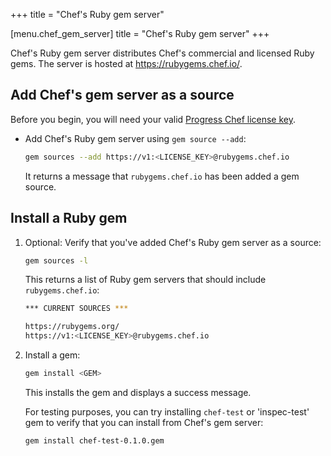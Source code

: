 +++
title = "Chef's Ruby gem server"

[menu.chef_gem_server]
title = "Chef's Ruby gem server"
+++

Chef's Ruby gem server distributes Chef's commercial and licensed Ruby gems. The server is hosted at <https://rubygems.chef.io/>.

## Add Chef's gem server as a source

Before you begin, you will need your valid [Progress Chef license key](https://docs.chef.io/licensing/license_key/).

- Add Chef's Ruby gem server using `gem source --add`:

  ```sh
  gem sources --add https://v1:<LICENSE_KEY>@rubygems.chef.io
  ```

  It returns a message that `rubygems.chef.io` has been added a gem source.

## Install a Ruby gem

1. Optional: Verify that you've added Chef's Ruby gem server as a source:

    ```sh
    gem sources -l
    ```

    This returns a list of Ruby gem servers that should include `rubygems.chef.io`:

    ```sh
    *** CURRENT SOURCES ***

    https://rubygems.org/
    https://v1:<LICENSE_KEY>@rubygems.chef.io
    ```

1. Install a gem:

    ```sh
    gem install <GEM>
    ```

    This installs the gem and displays a success message.

    For testing purposes, you can try installing `chef-test` or 'inspec-test' gem to verify that you can install from Chef's gem server:

    ```sh
   gem install chef-test-0.1.0.gem
    ```
     
